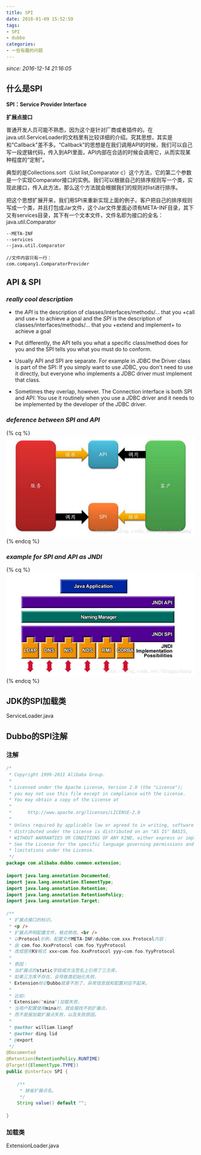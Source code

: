 ```yaml
---
title: SPI
date: 2018-01-09 15:52:59
tags:
- SPI
- dubbo
categories:
- 一些有趣的问题
---
```


*since: 2016-12-14 21:16:05*

## 什么是SPI
**SPI：Service Provider Interface**
<!--more-->

**扩展点接口**

普通开发人员可能不熟悉，因为这个是针对厂商或者插件的。在java.util.ServiceLoader的文档里有比较详细的介绍。究其思想，其实是和"Callback"差不多。“Callback”的思想是在我们调用API的时候，我们可以自己写一段逻辑代码，传入到API里面，API内部在合适的时候会调用它，从而实现某种程度的“定制”。

典型的是Collections.sort（List list,Comparator c）这个方法，它的第二个参数是一个实现Comparator接口的实例。我们可以根据自己的排序规则写一个类，实现此接口，传入此方法，那么这个方法就会根据我们的规则对list进行排序。

把这个思想扩展开来，我们用SPI来重新实现上面的例子。客户把自己的排序规则写成一个类，并且打包成Jar文件，这个Jar文件里面必须有META-INF目录，其下又有services目录，其下有一个文本文件，文件名即为接口的全名：java.util.Comparator
```
--META-INF
--services
--java.util.Comparator

//文件内容只有一行：
com.company1.ComparatorProvider
```

## API & SPI

### *really cool description*

* the *API* is the description of classes/interfaces/methods/... that you +call and use+ to achieve a goal and
the *SPI* is the description of classes/interfaces/methods/... that you +extend and implement+ to achieve a goal

* Put differently, the API tells you what a specific class/method does for you and the SPI tells you what you must do to conform.

* Usually API and SPI are separate. For example in JDBC the Driver class is part of the SPI: If you simply want to use JDBC, you don't need to use it directly, but everyone who implements a JDBC driver must implement that class.

* Sometimes they overlap, however. The Connection interface is both SPI and API: You use it routinely when you use a JDBC driver and it needs to be implemented by the developer of the JDBC driver.

### *deference between SPI and API*

{% cq %} ![API and SPI](/img/SPIandAPI.png) {% endcq %}

### *example for SPI and API as JNDI*

{% cq %} ![SPI](/img/SPI.png) {% endcq %}


## JDK的SPI加载类

ServiceLoader.java

## Dubbo的SPI注解

### 注解
```java
/*
 * Copyright 1999-2011 Alibaba Group.
 *
 * Licensed under the Apache License, Version 2.0 (the "License");
 * you may not use this file except in compliance with the License.
 * You may obtain a copy of the License at
 *
 *      http://www.apache.org/licenses/LICENSE-2.0
 *
 * Unless required by applicable law or agreed to in writing, software
 * distributed under the License is distributed on an "AS IS" BASIS,
 * WITHOUT WARRANTIES OR CONDITIONS OF ANY KIND, either express or implied.
 * See the License for the specific language governing permissions and
 * limitations under the License.
 */
package com.alibaba.dubbo.common.extension;

import java.lang.annotation.Documented;
import java.lang.annotation.ElementType;
import java.lang.annotation.Retention;
import java.lang.annotation.RetentionPolicy;
import java.lang.annotation.Target;

/**
 * 扩展点接口的标识。
 * <p />
 * 扩展点声明配置文件，格式修改。<br />
 * 以Protocol示例，配置文件META-INF/dubbo/com.xxx.Protocol内容：
 * 由 com.foo.XxxProtocol com.foo.YyyProtocol
 * 改成使用KV格式 xxx=com.foo.XxxProtocol yyy=com.foo.YyyProtocol
 *
 * 原因：
 * 当扩展点的static字段或方法签名上引用了三方库，
 * 如果三方库不存在，会导致类初始化失败，
 * Extension标识Dubbo就拿不到了，异常信息就和配置对应不起来。
 *
 * 比如:
 * Extension("mina")加载失败，
 * 当用户配置使用mina时，就会报找不到扩展点，
 * 而不是报加载扩展点失败，以及失败原因。
 *
 * @author william.liangf
 * @author ding.lid
 * @export
 */
@Documented
@Retention(RetentionPolicy.RUNTIME)
@Target({ElementType.TYPE})
public @interface SPI {

    /**
     * 缺省扩展点名。
     */
    String value() default "";

}
```

### 加载类

ExtensionLoader.java
